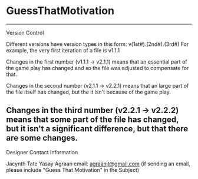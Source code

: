 # GuessThatMotivation


-----------------------------------------------------------------------------------------------------------------------------
Version Control

Different versions have version types in this form: v(1st#).(2nd#).(3rd#)
For example, the very first iteration of a file is v1.1.1

Changes in the first number (v1.1.1 -> v2.1.1) means that an essential part of the game play has changed and so the file was adjusted to compensate for that.

Changes in the second number (v2.1.1 -> v2.2.1) means that an large part of the file itself has changed, but the it isn't because of the game play.

Changes in the third number (v2.2.1 -> v2.2.2) means that some part of the file has changed, but it isn't a significant difference, but that there are some changes.
-----------------------------------------------------------------------------------------------------------------------------
Designer Contact Information

Jacynth Tate Yasay Agraan
email: agraanjt@gmail.com
(if sending an email, please include "Guess That Motivation" in the Subject)
